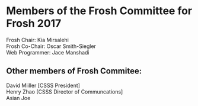 # Members of the Frosh Committee for Frosh 2017
Frosh Chair: Kia Mirsalehi  
Frosh Co-Chair: Oscar Smith-Siegler  
Web Programmer: Jace Manshadi  

## Other members of Frosh Commitee:
David Miiller [CSSS President]  
Henry Zhao [CSSS Director of Communcations]  
Asian Joe

